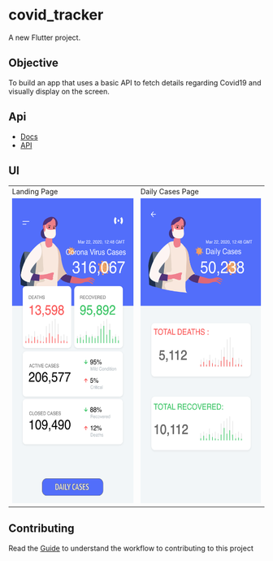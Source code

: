 # covid_tracker

A new Flutter project.

## Objective

To build an app that uses a basic API to fetch details regarding Covid19 and visually display on the screen.

## Api

- [Docs](https://disease.sh/docs/)
- [API](https://disease.sh/v2/all)

## UI

<table>
  <tr>
    <td>Landing Page</td>
    <td>Daily Cases Page</td>
  </tr>
  <tr>
    <td><img alt="Landing Page" src="Images/Landing&#32;Page.png"  height="600px"></td>
    <td><img alt="Daily Cases Page" src="Images/Daily&#32;Cases&#32;Page.png"  height="600px"></td>
  </tr>
</table>

## Contributing

Read the [Guide](https://github.com/bellatrixdatacommunity/Covid19-Tracker-App/blob/master/CONTRIBUTING.md) to understand the workflow to contributing to this project
